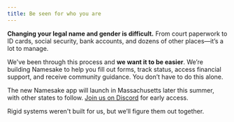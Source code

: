 ```yaml
---
title: Be seen for who you are
---
```


**Changing your legal name and gender is difficult.** From court paperwork to ID cards, social security, bank accounts, and dozens of other places—it’s a lot to manage.

We've been through this process and **we want it to be easier**. We’re building Namesake to help you fill out forms, track status, access financial support, and receive community guidance. You don’t have to do this alone.

The new Namesake app will launch in Massachusetts later this summer, with other states to follow. [Join us on Discord](/chat) for early access.

Rigid systems weren't built for us, but we’ll figure them out together.
